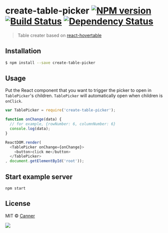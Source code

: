 # create-table-picker [![NPM version][npm-image]][npm-url] [![Build Status][travis-image]][travis-url] [![Dependency Status][daviddm-image]][daviddm-url]
> Table creater based on [react-hovertable](https://github.com/chilijung/react-hovertable)

## Installation

```sh
$ npm install --save create-table-picker
```

## Usage

Put the React component that you want to trigger the picker to open in `TablePicker`'s children.  `TablePicker` will automatically open when children is `onClick`.

```js
var TablePicker = require('create-table-picker');

function onChange(data) {
  // for example, {rowNumber: 6, columnNumber: 6}
  console.log(data);
}

ReactDOM.render(
  <TablePicker onChange={onChange}>
    <button>click me</button>
  </TablePicker>
, document.getElementById('root'));
```

## Start example server

```
npm start
```

## License

MIT © [Canner](http://github.com/canner)

<a href="https://canner.io">
  <img src="https://user-images.githubusercontent.com/26116324/37811196-a437d930-2e93-11e8-97d8-0653ace2a46d.png"/>
</a>


[npm-image]: https://badge.fury.io/js/create-table-picker.svg
[npm-url]: https://npmjs.org/package/create-table-picker
[travis-image]: https://travis-ci.org/Canner/create-table-picker.svg?branch=master
[travis-url]: https://travis-ci.org/Canner/create-table-picker
[daviddm-image]: https://david-dm.org/Canner/create-table-picker.svg?theme=shields.io
[daviddm-url]: https://david-dm.org/Canner/create-table-picker
